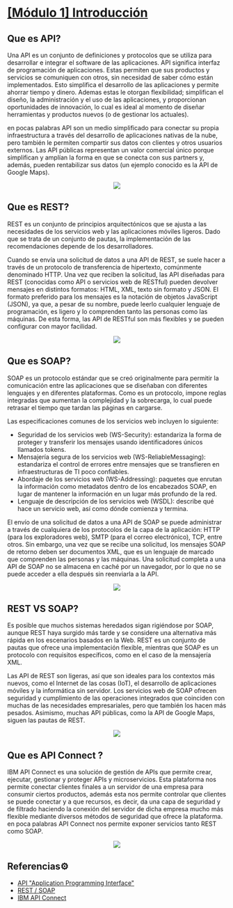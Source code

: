 # [[Módulo 1] Introducción](https://www.redhat.com/es/topics/integration/whats-the-difference-between-soap-rest)

## Que es API?

Una API es un conjunto de definiciones y protocolos que se utiliza para desarrollar e integrar el software de las aplicaciones. API significa interfaz de programación de aplicaciones.
Estas permiten que sus productos y servicios se comuniquen con otros, sin necesidad de saber cómo están implementados. Esto simplifica el desarrollo de las aplicaciones y permite ahorrar tiempo y dinero. Ademas estas le otorgan flexibilidad; simplifican el diseño, la administración y el uso de las aplicaciones, y proporcionan oportunidades de innovación, lo cual es ideal al momento de diseñar herramientas y productos nuevos (o de gestionar los actuales).

en pocas palabras API son un medio simplificado para conectar su propia infraestructura a través del desarrollo de aplicaciones nativas de la nube, pero también le permiten compartir sus datos con clientes y otros usuarios externos. Las API públicas representan un valor comercial único porque simplifican y amplían la forma en que se conecta con sus partners y, además, pueden rentabilizar sus datos (un ejemplo conocido es la API de Google Maps).
<div align="center"><img src="./imgs/68747470733a2f2f7062732e7477696d672e636f6d2f6d656469612f4552556336445458734149504a58303f666f726d61743d6a7067266e616d653d736d616c6c.jfif" align="center"/></div> 

## Que es REST?

REST es un conjunto de principios arquitectónicos que se ajusta a las necesidades de los servicios web y las aplicaciones móviles ligeros. Dado que se trata de un conjunto de pautas, la implementación de las recomendaciones depende de los desarrolladores.

Cuando se envía una solicitud de datos a una API de REST, se suele hacer a través de un protocolo de transferencia de hipertexto, comúnmente denominado HTTP. Una vez que reciben la solicitud, las API diseñadas para REST (conocidas como API o servicios web de RESTful) pueden devolver mensajes en distintos formatos: HTML, XML, texto sin formato y JSON. El formato preferido para los mensajes es la notación de objetos JavaScript (JSON), ya que, a pesar de su nombre, puede leerlo cualquier lenguaje de programación, es ligero y lo comprenden tanto las personas como las máquinas. De esta forma, las API de RESTful son más flexibles y se pueden configurar con mayor facilidad.
<div align="center"><img src="./imgs/68747470733a2f2f6a656c7669782e636f6d2f77702d636f6e74656e742f75706c6f6164732f323032302f30392f2544312538316c69656e742d7365727665722e6a7067.jfif" align="center"/></div> 

## Que es SOAP?

SOAP es un protocolo estándar que se creó originalmente para permitir la comunicación entre las aplicaciones que se diseñaban con diferentes lenguajes y en diferentes plataformas. Como es un protocolo, impone reglas integradas que aumentan la complejidad y la sobrecarga, lo cual puede retrasar el tiempo que tardan las páginas en cargarse.

Las especificaciones comunes de los servicios web incluyen lo siguiente:

- Seguridad de los servicios web (WS-Security): estandariza la forma de proteger y transferir los mensajes usando identificadores únicos llamados tokens.
- Mensajería segura de los servicios web (WS-ReliableMessaging): estandariza el control de errores entre mensajes que se transfieren en infraestructuras de TI poco confiables.
- Abordaje de los servicios web (WS-Addressing): paquetes que enrutan la información como metadatos dentro de los encabezados SOAP, en lugar de mantener la información en un lugar más profundo de la red.
- Lenguaje de descripción de los servicios web (WSDL): describe qué hace un servicio web, así como dónde comienza y termina.

El envío de una solicitud de datos a una API de SOAP se puede administrar a través de cualquiera de los protocolos de la capa de la aplicación: HTTP (para los exploradores web), SMTP (para el correo electrónico), TCP, entre otros. Sin embargo, una vez que se recibe una solicitud, los mensajes SOAP de retorno deben ser documentos XML, que es un lenguaje de marcado que comprenden las personas y las máquinas. Una solicitud completa a una API de SOAP no se almacena en caché por un navegador, por lo que no se puede acceder a ella después sin reenviarla a la API.
<div align="center"><img src="./imgs/68747470733a2f2f6a656c7669782e636f6d2f77702d636f6e74656e742f75706c6f6164732f323032302f30392f2544312538316c69656e742d7365727665722e6a7068.jpg" align="center"/></div> 


## REST VS SOAP?

Es posible que muchos sistemas heredados sigan rigiéndose por SOAP, aunque REST haya surgido más tarde y se considere una alternativa más rápida en los escenarios basados en la Web. REST es un conjunto de pautas que ofrece una implementación flexible, mientras que SOAP es un protocolo con requisitos específicos, como en el caso de la mensajería XML.

Las API de REST son ligeras, así que son ideales para los contextos más nuevos, como el Internet de las cosas (IoT), el desarrollo de aplicaciones móviles y la informática sin servidor. Los servicios web de SOAP ofrecen seguridad y cumplimiento de las operaciones integrados que coinciden con muchas de las necesidades empresariales, pero que también los hacen más pesados. Asimismo, muchas API públicas, como la API de Google Maps, siguen las pautas de REST.

<div align="center"><img src="./imgs/68747470733a2f2f692e737461636b2e696d6775722e636f6d2f56317358742e706e67.png" align="center"/></div> 

## Que es API Connect ?

IBM API Connect es una solución de gestión de APIs que permite crear, ejecutar, gestionar y proteger APIs y microservicios.
Esta plataforma nos permite conectar clientes finales a un servidor de una empresa para consumir ciertos productos, además esta nos permite controlar que clientes se puede conectar y a que recursos, es decir, da una capa de seguridad y de filtrado haciendo la conexión del servidor de dicha empresa mucho más flexible mediante diversos métodos de seguridad que ofrece la plataforma.
en poca palabras API Connect nos permite exponer servicios tanto REST como SOAP.

<div align="center"><img src="./imgs/68747470733a2f2f7777772e7265646861742e636f6d2f636d732f6d616e616765642d66696c65732f7374796c65732f777973697779675f66756c6c5f77696474682f73332f4150492d706167652d677261706869632e706e.jpg" align="center"/></div> 

## Referencias⚙️

- [API "Application Programming Interface"](https://www.redhat.com/es/topics/api/what-are-application-programming-interfaces)
- [REST / SOAP](https://www.redhat.com/es/topics/integration/whats-the-difference-between-soap-rest)
- [IBM API Connect](https://www.ibm.com/cl-es/cloud/api-connect)
